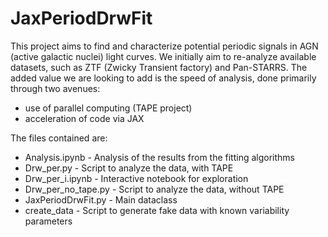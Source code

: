# JaxPeriodDrwFit


This project aims to find and characterize potential periodic signals in AGN (active galactic nuclei) light curves. We initially aim to re-analyze available datasets, such as ZTF (Zwicky Transient factory) and Pan-STARRS. The added value we are looking to add is the speed of analysis, done primarily through two avenues:

* use of parallel computing (TAPE project)
* acceleration of code via JAX

The files contained are:
* Analysis.ipynb - Analysis of the results from the fitting algorithms
* Drw_per.py - Script to analyze the data, with TAPE
* Drw_per_i.ipynb - Interactive notebook for exploration
* Drw_per_no_tape.py - Script to analyze the data, without TAPE
* JaxPeriodDrwFit.py - Main dataclass
* create_data - Script to generate fake data with known variability parameters 
